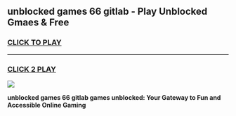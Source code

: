 
## unblocked games 66 gitlab - Play Unblocked Gmaes & Free
<h3>
<a href="https://premium.freeplayer.one?title=unblocked_games_66_gitlab&ref=19F">CLICK TO PLAY</a></h3>
<hr>

<h3>
<a href="https://premium.freeplayer.one?title=unblocked_games_66_gitlab&ref=19F">CLICK 2 PLAY</a>
  
</h3>

<a href="https://premium.freeplayer.one?title=unblocked_games_66_gitlab&ref=19F/"><img src="https://clearcache.store/games.png"></a>


**unblocked games 66 gitlab games unblocked: Your Gateway to Fun and Accessible Online Gaming**
